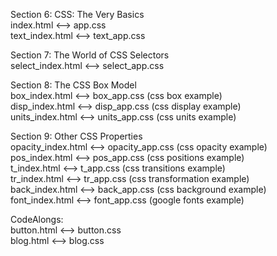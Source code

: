 Section 6: CSS: The Very Basics  
index.html <--> app.css  
text_index.html <--> text_app.css    
  
Section 7: The World of CSS Selectors  
select_index.html <--> select_app.css  
  
Section 8: The CSS Box Model  
box_index.html <--> box_app.css (css box example)  
disp_index.html <--> disp_app.css (css display example)    
units_index.html <--> units_app.css (css units example)   
  
Section 9: Other CSS Properties  
opacity_index.html <--> opacity_app.css (css opacity example)  
pos_index.html <--> pos_app.css (css positions example)  
t_index.html <--> t_app.css (css transitions example)  
tr_index.html <--> tr_app.css (css transformation example)    
back_index.html <--> back_app.css (css background example)  
font_index.html <--> font_app.css  (google fonts example)   
  
CodeAlongs:  
button.html <--> button.css  
blog.html <--> blog.css